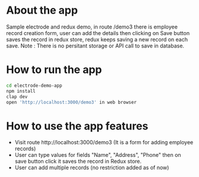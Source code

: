 # About the app

Sample electrode and redux demo, in route /demo3 there is employee record creation form, user can add the details then clicking on Save button saves the record in redux store, redux keeps saving a new record on each save.
Note : There is no persitant storage or API call to save in database.

# How to run the app

``` bash
cd electrode-demo-app
npm install
clap dev
open 'http://localhost:3000/demo3' in web browser

```

# How to use the app features

* Visit route http://localhost:3000/demo3 (It is a form for adding employee records)
* User can type values for fields "Name", "Address", "Phone" then on save button click it saves the record in Redux store.
* User can add multiple records (no restriction added as of now)


